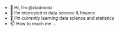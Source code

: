 - 👋 Hi, I’m @vladmoisi
- 👀 I’m interested in data science & finance
- 🌱 I’m currently learning data science and statistics
- 📫 How to reach me ...



